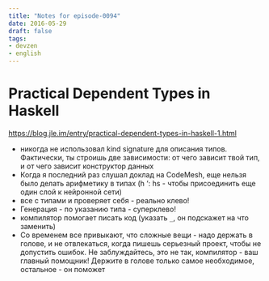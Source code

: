 ```yaml
---
title: "Notes for episode-0094"
date: 2016-05-29
draft: false
tags:
- devzen
- english
---
```


# Practical Dependent Types in Haskell 
https://blog.jle.im/entry/practical-dependent-types-in-haskell-1.html

- никогда не использовал kind signature для описания типов. Фактически, ты строишь две зависимости: от чего зависит твой тип, и от чего зависит конструктор данных
- Когда я последний раз слушал доклад на CodeMesh, еще нельзя было делать арифметику в типах (h ‘: hs - чтобы присоединить еще один слой к нейронной сети)
- все с типами и проверяет себя - реально клево!
- Генерация - по указанию типа - суперклево!
- компилятор помогает писать код (указать `_`, он подскажет на что заменить)
- Со временем все привыкают, что сложные вещи - надо держать в голове, и не отвлекаться, когда пишешь серьезный проект, чтобы не допустить ошибок. Не заблуждайтесь, это не так, компилятор - ваш главный помощник! Держите в голове только самое необходимое, остальное - он поможет
